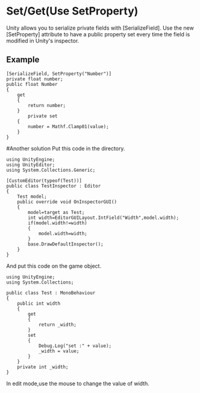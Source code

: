 # Set/Get(Use SetProperty)
Unity allows you to serialize private fields with [SerializeField]. Use the new [SetProperty] attribute to have a public property set every time the field is modified in Unity's inspector.
## Example
	[SerializeField, SetProperty("Number")]
	private float number;
	public float Number
	{
    	get
    	{
			return number;
    	}
			private set
    	{
			number = Mathf.Clamp01(value);
    	}
	}
		
#Another solution
Put this code in the directory.  
		
	using UnityEngine;
	using UnityEditor;
	using System.Collections.Generic;  
	    
	[CustomEditor(typeof(Test))]
	public class TestInspector : Editor  
	{
		Test model;
		public override void OnInspectorGUI()
		{
			model=target as Test;
			int width=EditorGUILayout.IntField("Width",model.width);
			if(model.width!=width)
			{
				model.width=width;
			}
			base.DrawDefaultInspector();
		}
	}  
			
And put this code on the game object.  
		
	using UnityEngine;
	using System.Collections;
 
	public class Test : MonoBehaviour 
	{
		public int width
		{
			get 
			{
				return _width; 
			}
			set 
			{
				Debug.Log("set :" + value);
				_width = value; 
			}
		}
		private int _width;
	}  
		
In edit mode,use the mouse to change the value of width.
